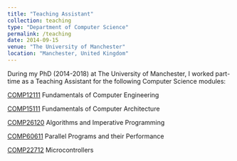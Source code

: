 ```yaml
---
title: "Teaching Assistant"
collection: teaching
type: "Department of Computer Science"
permalink: /teaching
date: 2014-09-15
venue: "The University of Manchester"
location: "Manchester, United Kingdom"
---
```


During my PhD (2014-2018) at The University of Manchester, I worked part-time as a Teaching Assistant for the following Computer Science modules:

[COMP12111](https://studentnet.cs.manchester.ac.uk/ugt/COMP12111/syllabus/) Fundamentals of Computer Engineering

[COMP15111](https://studentnet.cs.manchester.ac.uk/ugt/COMP15111/syllabus/) Fundamentals of Computer Architecture

[COMP26120](http://studentnet.cs.manchester.ac.uk/syllabus/?code=COMP26120)
Algorithms and Imperative Programming

[COMP60611](http://studentnet.cs.manchester.ac.uk/pgt/COMP60611/syllabus) Parallel Programs and their Performance

[COMP22712](http://syllabus.cs.manchester.ac.uk/ugt/2017/COMP22712/) Microcontrollers
